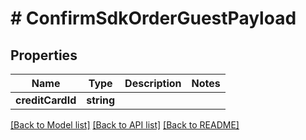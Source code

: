 # # ConfirmSdkOrderGuestPayload

## Properties

| Name             | Type       | Description | Notes |
|------------------|------------|-------------|-------|
| **creditCardId** | **string** |             |       |

[[Back to Model list]](../../README.md#models) [[Back to API list]](../../README.md#endpoints) [[Back to README]](../../README.md)
